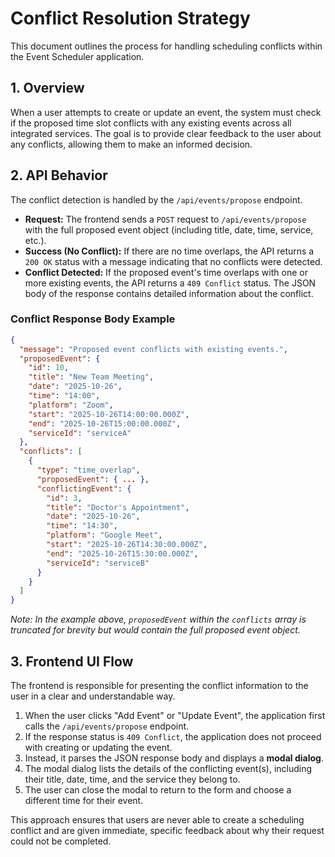 # Conflict Resolution Strategy

This document outlines the process for handling scheduling conflicts within the Event Scheduler application.

## 1. Overview

When a user attempts to create or update an event, the system must check if the proposed time slot conflicts with any existing events across all integrated services. The goal is to provide clear feedback to the user about any conflicts, allowing them to make an informed decision.

## 2. API Behavior

The conflict detection is handled by the `/api/events/propose` endpoint.

-   **Request:** The frontend sends a `POST` request to `/api/events/propose` with the full proposed event object (including title, date, time, service, etc.).
-   **Success (No Conflict):** If there are no time overlaps, the API returns a `200 OK` status with a message indicating that no conflicts were detected.
-   **Conflict Detected:** If the proposed event's time overlaps with one or more existing events, the API returns a `409 Conflict` status. The JSON body of the response contains detailed information about the conflict.

### Conflict Response Body Example

```json
{
  "message": "Proposed event conflicts with existing events.",
  "proposedEvent": {
    "id": 10,
    "title": "New Team Meeting",
    "date": "2025-10-26",
    "time": "14:00",
    "platform": "Zoom",
    "start": "2025-10-26T14:00:00.000Z",
    "end": "2025-10-26T15:00:00.000Z",
    "serviceId": "serviceA"
  },
  "conflicts": [
    {
      "type": "time_overlap",
      "proposedEvent": { ... },
      "conflictingEvent": {
        "id": 3,
        "title": "Doctor's Appointment",
        "date": "2025-10-26",
        "time": "14:30",
        "platform": "Google Meet",
        "start": "2025-10-26T14:30:00.000Z",
        "end": "2025-10-26T15:30:00.000Z",
        "serviceId": "serviceB"
      }
    }
  ]
}
```
*Note: In the example above, `proposedEvent` within the `conflicts` array is truncated for brevity but would contain the full proposed event object.*

## 3. Frontend UI Flow

The frontend is responsible for presenting the conflict information to the user in a clear and understandable way.

1.  When the user clicks "Add Event" or "Update Event", the application first calls the `/api/events/propose` endpoint.
2.  If the response status is `409 Conflict`, the application does not proceed with creating or updating the event.
3.  Instead, it parses the JSON response body and displays a **modal dialog**.
4.  The modal dialog lists the details of the conflicting event(s), including their title, date, time, and the service they belong to.
5.  The user can close the modal to return to the form and choose a different time for their event.

This approach ensures that users are never able to create a scheduling conflict and are given immediate, specific feedback about why their request could not be completed.
